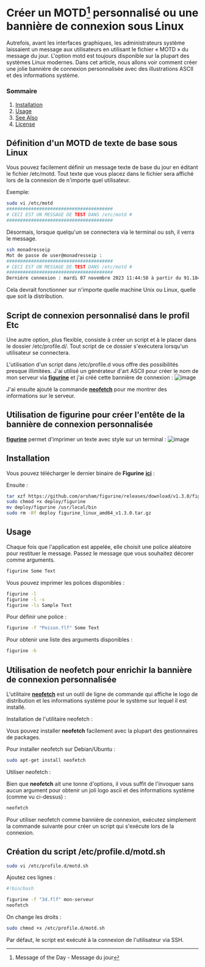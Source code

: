 # Créer un **MOTD[^*]** personnalisé ou une bannière de connexion sous Linux

Autrefois, avant les interfaces graphiques, les administrateurs système laissaient un message aux utilisateurs en utilisant le fichier « MOTD » du message du jour.
L'option motd est toujours disponible sur la plupart des systèmes Linux modernes. Dans cet article, nous allons voir comment créer une jolie bannière de connexion personnalisée avec des illustrations ASCII et des informations système.

[^*]: Message of the Day - Message du jour

### Sommaire

1. [Installation](#installation)
2. [Usage](#usage)
3. [See Also](#see-also)
4. [License](#license)

## Définition d'un MOTD de texte de base sous Linux

Vous pouvez facilement définir un message texte de base du jour en éditant le fichier /etc/motd. Tout texte que vous placez dans le fichier sera affiché lors de la connexion de n'importe quel utilisateur.

Exemple:

```bash
sudo vi /etc/motd
#######################################
# CECI EST UN MESSAGE DE TEST DANS /etc/motd #
#######################################
```

Désormais, lorsque quelqu'un se connectera via le terminal ou ssh, il verra le message.
```bash
ssh monadresseip
Mot de passe de user@monadresseip :
#######################################
# CECI EST UN MESSAGE DE TEST DANS /etc/motd #
#######################################
Dernière connexion : mardi 07 novembre 2023 11:44:58 à partir du 91.184.102.244
```

Cela devrait fonctionner sur n'importe quelle machine Unix ou Linux, quelle que soit la distribution.

## Script de connexion personnalisé dans le profil Etc

Une autre option, plus flexible, consiste à créer un script et à le placer dans le dossier /etc/profile.d/. Tout script de ce dossier s'exécutera lorsqu'un utilisateur se connectera. 

L'utilisation d'un script dans /etc/profile.d vous offre des possibilités presque illimitées. J'ai utilisé un générateur d'art ASCII pour créer le nom de mon serveur via [**figurine**](https://github.com/arsham/figurine) et j'ai créé cette bannière de connexion :
![image](https://github.com/allfab/boilerplates/assets/1840185/9d8d7991-5caf-4c44-9db9-c6a32e9834d5)

J'ai ensuite ajouté la commande [**neofetch**](https://github.com/dylanaraps/neofetch) pour me montrer des informations sur le serveur.


## Utilisation de figurine pour créer l'entête de la bannière de connexion personnalisée

[**figurine**](https://github.com/arsham/figurine) permet d'imprimer un texte avec style sur un terminal :
![image](https://github.com/allfab/boilerplates/assets/1840185/1cccf291-2730-49cb-b345-0a789d30494f)

## Installation

Vous pouvez télécharger le dernier binaire de **Figurine** [**ici**](https://github.com/arsham/figurine/releases) :

Ensuite :
```bash
tar xzf https://github.com/arsham/figurine/releases/download/v1.3.0/figurine_linux_amd64_v1.3.0.tar.gz
sudo chmod +x deploy/figurine
mv deploy/figurine /usr/local/bin
sudo rm -Rf deploy figurine_linux_amd64_v1.3.0.tar.gz
```

## Usage

Chaque fois que l'application est appelée, elle choisit une police aléatoire pour restituer le message. Passez le message que vous souhaitez décorer comme arguments.

```bash
figurine Some Text
```

Vous pouvez imprimer les polices disponibles :

```bash
figurine -l
figurine -l -s
figurine -ls Sample Text
```

Pour définir une police :

```bash
figurine -f "Poison.flf" Some Text
```

Pour obtenir une liste des arguments disponibles :

```bash
figurine -h
```


## Utilisation de neofetch pour enrichir la bannière de connexion personnalisée

L'utilitaire [**neofetch**](https://github.com/dylanaraps/neofetch) est un outil de ligne de commande qui affiche le logo de distribution et les informations système pour le système sur lequel il est installé.

Installation de l'utilitaire neofetch :

Vous pouvez installer **neofetch** facilement avec la plupart des gestionnaires de packages.

Pour installer neofetch sur Debian/Ubuntu :
```bash
sudo apt-get install neofetch
```

Utiliser neofetch :

Bien que **neofetch** ait une tonne d'options, il vous suffit de l'invoquer sans aucun argument pour obtenir un joli logo ascii et des informations système (comme vu ci-dessus) :

```bash
neofetch
```

Pour utiliser neofetch comme bannière de connexion, exécutez simplement la commande suivante pour créer un script qui s'exécute lors de la connexion.


## Création du script /etc/profile.d/motd.sh

```bash
sudo vi /etc/profile.d/motd.sh
```

Ajoutez ces lignes :
```bash
#!bin/bash

figurine -f "3d.flf" mon-serveur
neofetch
```

On change les droits :
```bash
sudo chmod +x /etc/profile.d/motd.sh
```

Par défaut, le script est exécuté à la connexion de l'utilisateur via SSH.
